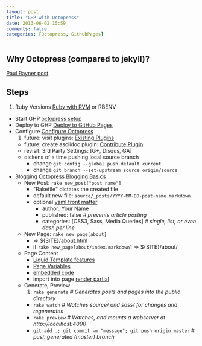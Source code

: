 ```yaml
---
layout: post
title: "GHP with Octopress"
date: 2013-06-02 15:59
comments: false
categories: [Octopress, GithubPages]
---
```


## Why Octopress (compared to jekyll)?
[Paul Rayner post](http://thepaulrayner.com/blog/2013/02/04/blogging-with-octopress-and-github-pages/)

## Steps
1. Ruby Versions [Ruby with RVM](http://octopress.org/docs/setup/rvm/) or RBENV
* Start GHP [octopress setup](http://octopress.org/docs/setup/)
* Deploy to GHP [Deploy to GitHub Pages](http://octopress.org/docs/deploying/github/)
* Configure [Configure Octopress](http://octopress.org/docs/configuring/)
  1. future: visit plugins: [Existing Plugins](http://jekyllrb.com/docs/plugins/)
  * future: create asciidoc plugin: [Contribute Plugin](http://jekyllrb.com/docs/contributing/)
  * revisit: 3rd Party Settings: \[G+, Disqus, GA]
  * dickens of a time pushing local source branch
    * change `git config --global push.default current`
    * change `git branch --set-upstream source origin/source`
* Blogging [Octopress Blogging Basics](http://octopress.org/docs/blogging/)
  * New Post: `rake new_post["post name"]`
    * "Rakefile" dictates the created file
    * default new file: `source/_posts/YYYY-MM-DD-post-name.markdown`
    * optional [yaml front matter](http://jekyllrb.com/docs/frontmatter/)
      * author: Your Name
      * published: false _# prevents article posting_
      * categories: [CSS3, Sass, Media Queries] _# single, list, or even dash per line_
  * New Page: `rake new_page[about]`
    * => ${SITE}/about.html
    * if `rake new_page[about/index.markdown]` => ${SITE}/about/
  * Page Content
    * [Liquid Template features](https://github.com/Shopify/liquid/wiki/Liquid-for-Designers)
    * [Page Variables](http://jekyllrb.com/docs/variables/)
    * [embedded code](http://octopress.org/docs/blogging/code/)
    * import into page [render partial](http://octopress.org/docs/plugins/render-partial/)
  * Generate, Preview
    1. `rake generate` _# Generates posts and pages into the public directory_
    * `rake watch`    _# Watches source/ and sass/ for changes and regenerates_
    * `rake preview`  _# Watches, and mounts a webserver at http://localhost:4000_
    * `git add .; git commit -m "message"; git push origin master` _# push generated (master) branch_
